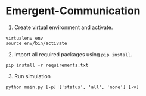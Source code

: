 # Emergent-Communication

1. Create virtual environment and activate.

```
virtualenv env
source env/bin/activate
```

2. Import all required packages using `pip install`.
```
pip install -r requirements.txt
```

3. Run simulation

```
python main.py [-p] ['status', 'all', 'none'] [-v]
```
